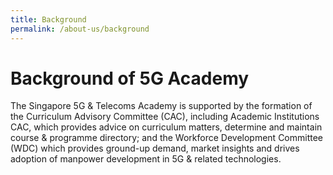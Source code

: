 ```yaml
---
title: Background
permalink: /about-us/background
---
```

# Background of 5G Academy

The Singapore 5G & Telecoms Academy is supported by the formation of the Curriculum Advisory Committee (CAC), including Academic Institutions CAC, which provides advice on curriculum matters, determine and maintain course & programme directory; and the Workforce Development Committee (WDC) which provides ground-up demand, market insights and drives adoption of manpower development in 5G & related technologies.